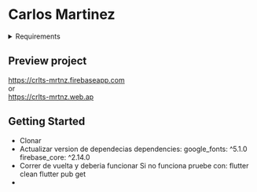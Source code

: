 #  Carlos Martinez
<details>
<summary>Requirements</summary>

| Rank | Languages | Version                      | Dependencia |
|------|-----------| ---------------------------- |--------|
|     1| Flutter   | 3.12.0-13.0.pre.37           | N/N | 
|     2| Dart      | 3.1.0 (build 3.1.0-262.0.dev)| N/N | 
|     3| Homebrew  | 4.0.26                       | N/N |  
|     4| N/N       | ^2.14.0                      | firebase_core |
|     5| N/N       | ^5.1.0                       | google_fonts |


</details>

## Preview project 
https://crlts-mrtnz.firebaseapp.com </br>
or </br>
https://crlts-mrtnz.web.ap  </br>

## Getting Started

- Clonar
- Actualizar version de dependecias
    dependencies:
        google_fonts: ^5.1.0
        firebase_core: ^2.14.0
- Correr de vuelta y deberia funcionar
    Si no funciona pruebe con:
        flutter clean
        flutter pub get
- 